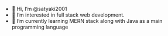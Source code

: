 - 👋 Hi, I’m @satyaki2001
- 👀 I’m interested in full stack web development.
- 🌱 I’m currently learning MERN stack along with Java as a main programming language

<!---
satyaki2001/satyaki2001 is a ✨ special ✨ repository because its `README.md` (this file) appears on your GitHub profile.
You can click the Preview link to take a look at your changes.
--->
